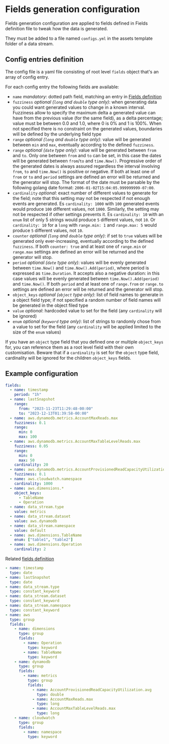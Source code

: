 # Fields generation configuration

Fields generation configuration are applied to fields defined in Fields definition file to tweak how the data is generated.

They must be added to a file named `configs.yml` in the assets template folder of a data stream.

## Config entries definition

The config file is a yaml file consisting of root level `fields` object that's an array of config entry.

For each config entry the following fields are available:
- `name` *mandatory*: dotted path field, matching an entry in [Fields definition](./glossary.md#fields-definition)
- `fuzziness` *optional (`long` and `double` type only)*: when generating data you could want generated values to change in a known interval. Fuzziness allow to specify the maximum delta a generated value can have from the previous value (for the same field), as a delta percentage; value must be between 0.0 and 1.0, where 0 is 0% and 1 is 100%. When not specified there is no constraint on the generated values, boundaries will be defined by the underlying field type
- `range` *optional (`long` and `double` type only)*: value will be generated between `min` and `max`, eventually according to the defined `fuzziness`.
- `range` *optional (`date` type only)*: value will be generated between `from` and `to`. Only one between `from` and `to` can be set, in this case the dates will be generated between `from`/`to` and `time.Now()`. Progressive order of the generated dates is always assured regardless the interval involving `from`, `to` and `time.Now()` is positive or negative. If both at least one of `from` or `to` and `period` settings are defined an error will be returned and the generator will stop. The format of the date must be parsable by the following golang date format: `2006-01-02T15:04:05.999999999-07:00`. 
- `cardinality` *optional*: exact number of different values to generate for the field; note that this setting may not be respected if not enough events are generated. Es `cardinality: 1000` with `100` generated events would produce `100` different values, not `1000`. Similarly, the setting may not be respected if other settings prevents it. Es `cardinality: 10` with an `enum` list of only 5 strings would produce `5` different values, not `10`. Or `cardinality: 10` for a `long` with `range.min: 1` and `range.max: 5` would produce `5` different values, not `10`. 
- `counter` *optional (`long` and  `double` type only)*: if set to `true` values will be generated only ever-increasing, eventually according to the defined `fuzziness`. If both `counter: true` and at least one of `range.min` or `range.max` settings are defined an error will be returned and the generator will stop.
- `period` *optional (`date` type only)*: values will be evenly generated between `time.Now()` and `time.Now().Add(period)`, where period is expressed as `time.Duration`. It accepts also a negative duration: in this case  values will be evenly generated between `time.Now().Add(period)` and `time.Now()`. If both `period` and at least one of `range.from` or `range.to` settings are defined an error will be returned and the generator will stop.
- `object_keys` *optional (`object` type only)*: list of field names to generate in a object field type; if not specified a random number of field names will be generated in the object filed type
- `value` *optional*: hardcoded value to set for the field (any `cardinality` will be ignored)
- `enum` *optional (`keyword` type only)*: list of strings to randomly chose from a value to set for the field (any `cardinality` will be applied limited to the size of the `enum` values)

If you have an `object` type field that you defined one or multiple `object_keys` for, you can reference them as a root level field with their own customisation. Beware that if a `cardinality` is set for the `object` type field, cardinality will be ignored for the children `object_keys` fields.

## Example configuration

```yaml
fields:
  - name: timestamp
    period: "1h"
  - name: lastSnapshot
    range:
      from: "2023-11-23T11:29:48-00:00"
      to: "2023-12-13T01:39:58-00:00"
  - name: aws.dynamodb.metrics.AccountMaxReads.max
    fuzziness: 0.1
    range:
      min: 0
      max: 100
  - name: aws.dynamodb.metrics.AccountMaxTableLevelReads.max
    fuzziness: 0.05
    range:
      min: 0
      max: 50
    cardinality: 20
  - name: aws.dynamodb.metrics.AccountProvisionedReadCapacityUtilization.avg
    fuzziness: 0.1
  - name: aws.cloudwatch.namespace
    cardinality: 1000
  - name: aws.dimensions.*
    object_keys:
      - TableName
      - Operation
  - name: data_stream.type
    value: metrics
  - name: data_stream.dataset
    value: aws.dynamodb
  - name: data_stream.namespace
    value: default
  - name: aws.dimensions.TableName
    enum: ["table1", "table2"]
  - name: aws.dimensions.Operation
    cardinality: 2
```

Related [fields definition](./writing-templates.md#fieldsyml---fields-definition)
```yaml
- name: timestamp
  type: date
- name: lastSnapshot
  type: date
- name: data_stream.type
  type: constant_keyword
- name: data_stream.dataset
  type: constant_keyword
- name: data_stream.namespace
  type: constant_keyword
- name: aws
  type: group
  fields:
    - name: dimensions
      type: group
      fields:
        - name: Operation
          type: keyword
        - name: TableName
          type: keyword
    - name: dynamodb
      type: group
      fields:
        - name: metrics
          type: group
          fields:
            - name: AccountProvisionedReadCapacityUtilization.avg
              type: double
            - name: AccountMaxReads.max
              type: long
            - name: AccountMaxTableLevelReads.max
              type: long
    - name: cloudwatch
      type: group
      fields:
        - name: namespace
          type: keyword
```
